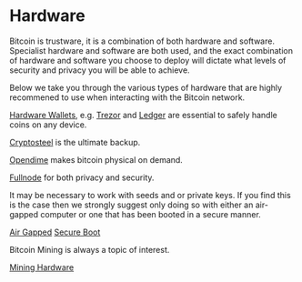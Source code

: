 # Hardware

Bitcoin is trustware, it is a combination of both hardware and software.  Specialist hardware and software are both used, and the exact combination of hardware and software you choose to deploy will dictate what levels of security and privacy you will be able to achieve. 

Below we take you through the various types of hardware that are highly recommened to use when interacting with the Bitcoin network.

[Hardware Wallets](https://github.com/OSBitcoinInfo/Hardware/blob/master/Hardware-wallets.md), e.g. [Trezor](https://shop.trezor.io/?a=684afda09cbe) and [Ledger](https://www.ledgerwallet.com/r/b85c) are essential to safely handle coins on any device.

[Cryptosteel](https://github.com/OSBitcoinInfo/Hardware/blob/master/Cryptosteel.md) is the ultimate backup.

[Opendime](https://github.com/OSBitcoinInfo/Hardware/blob/master/Opendime.md) makes bitcoin physical on demand.

[Fullnode](https://github.com/OSBitcoinInfo/Hardware/blob/master/Fullnode.md) for both privacy and security.

It may be necessary to work with seeds and or private keys.  If you find this is the case then we strongly suggest only doing so with either an air-gapped computer or one that has been booted in a secure manner.

[Air Gapped](https://github.com/OSBitcoinInfo/Hardware/blob/master/Airgapped.md)
[Secure Boot](https://github.com/OSBitcoinInfo/Hardware/blob/master/Secure-boot.md)

Bitcoin Mining is always a topic of interest.

[Mining Hardware](https://github.com/OSBitcoinInfo/Hardware/blob/master/Miner.md)

